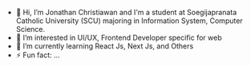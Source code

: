 - 👋 Hi, I’m Jonathan Christiawan and I'm a student at Soegijapranata Catholic University (SCU) majoring in Information System, Computer Science.
- 👀 I’m interested in UI/UX, Frontend Developer specific for web
- 🌱 I’m currently learning React Js, Next Js, and Others
- ⚡ Fun fact: ...

<!---
jmjnathan/jmjnathan is a ✨ special ✨ repository because its `README.md` (this file) appears on your GitHub profile.
You can click the Preview link to take a look at your changes.
--->
